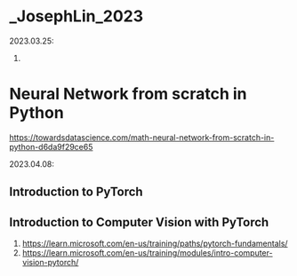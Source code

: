 # _JosephLin_2023

2023.03.25:

1. 

# Neural Network from scratch in Python

https://towardsdatascience.com/math-neural-network-from-scratch-in-python-d6da9f29ce65

2023.04.08:

## Introduction to PyTorch
## Introduction to Computer Vision with PyTorch

1. https://learn.microsoft.com/en-us/training/paths/pytorch-fundamentals/
2. https://learn.microsoft.com/en-us/training/modules/intro-computer-vision-pytorch/
